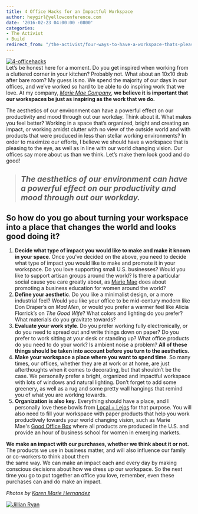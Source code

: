 ```yaml
---
title: 4 Office Hacks for an Impactful Workspace
author: heygirl@yellowconference.com
date: '2016-02-23 04:00:00 -0800'
categories:
- The Activist
- Build
redirect_from: "/the-activist/four-ways-to-have-a-workspace-thats-pleasing-to-the-eye-and-in-line-with-your-vision-of-world-change/"
---
```


[![4-officehacks](http://yellowconference.com/wp-content/uploads/2016/02/4-officehacks.jpg)](http://yellowconference.com/wp-content/uploads/2016/02/4-officehacks.jpg)[  
](http://yellowconference.com/wp-content/uploads/2016/02/Photo-Apr-22-5-16-22-PM.jpg)Let’s be honest here for a moment. Do you get inspired when working from a cluttered corner in your kitchen? Probably not. What about an 10x10 drab after bare room? My guess is no. We spend the majority of our days in our offices, and we’ve worked so hard to be able to do inspiring work that we love. At my company, _[Marie Mae Company](http://www.mariemae.com/)_, **we believe it is important that our workspaces be just as inspiring as the work that we do.**

The aesthetics of our environment can have a powerful effect on our productivity and mood through out our workday. Think about it. What makes you feel better? Working in a space that’s organized, bright and creating an impact, or working amidst clutter with no view of the outside world and with products that were produced in less than stellar working environments? In order to maximize our efforts, I believe we should have a workspace that is pleasing to the eye, as well as in line with our world changing vision. Our offices say more about us than we think. Let’s make them look good and do good!

> ## _The aesthetics of our environment can have a powerful effect on our productivity and mood through out our workday._

## So how do you go about turning your workspace into a place that changes the world and looks good doing it?

1.  **Decide what type of impact you would like to make and make it known in your space**. Once you’ve decided on the above, you need to decide what type of impact you would like to make and promote it in your workspace. Do you love supporting small U.S. businesses? Would you like to support artisan groups around the world? Is there a particular social cause you care greatly about, as [Marie Mae](http://www.mariemae.com/) does about promoting a business education for women around the world?
2.  **Define your aesthetic**. Do you like a minimalist design, or a more industrial feel? Would you like your office to be mid-century modern like Don Draper’s on _Mad Men_, or would you prefer a warmer feel like Alicia Florrick’s on _The Good Wife_? What colors and lighting do you prefer? What materials do you gravitate towards?
3.  **Evaluate your work style**. Do you prefer working fully electronically, or do you need to spread out and write things down on paper? Do you prefer to work sitting at your desk or standing up? What office products do you need to do your work? Is ambient noise a problem? **All of these things should be taken into account before you turn to the aesthetics.**
4.  **Make your workspace a place where you want to spend time**. So many times, our offices, whether they are at work or at home, are just afterthoughts when it comes to decorating, but that shouldn’t be the case. We personally prefer a bright, organized and impactful workspace with lots of windows and natural lighting. Don’t forget to add some greenery, as well as a rug and some pretty wall hangings that remind you of what you are working towards.
5.  **Organization is also key.** Everything should have a place, and I personally love these bowls from [Local + Lejos](http://www.localandlejos.com/collections/bowls/products/zera-bowl-medium) for that purpose. You will also need to fill your workspace with paper products that help you work productively towards your world changing vision, such as Marie Mae's [Good Office Box](http://www.mariemae.com/shop/the-good-office-box-steel-blue) where all products are produced in the U.S. and provide an hour of business school for women in emerging markets.

**We make an impact with our purchases, whether we think about it or not.** The products we use in business matter, and will also influence our family or co-workers to think about them[  
](http://yellowconference.com/wp-content/uploads/2016/02/Photo-Apr-22-5-16-22-PM.jpg)the same way. We can make an impact each and every day by making conscious decisions about how we dress up our workspace. So the next time you go to put together an office you love, remember, even these purchases can and do make an impact.

_Photos by [Karen Marie Hernandez](http://www.karenmariehernandez.com/lifestyle/)_

[![Jillian Ryan](http://yellowconference.com/wp-content/uploads/2016/02/Jillian-Ryan.jpg)](http://www.mariemae.com/)
